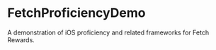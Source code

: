 # FetchProficiencyDemo
A demonstration of iOS proficiency and related frameworks for Fetch Rewards.
